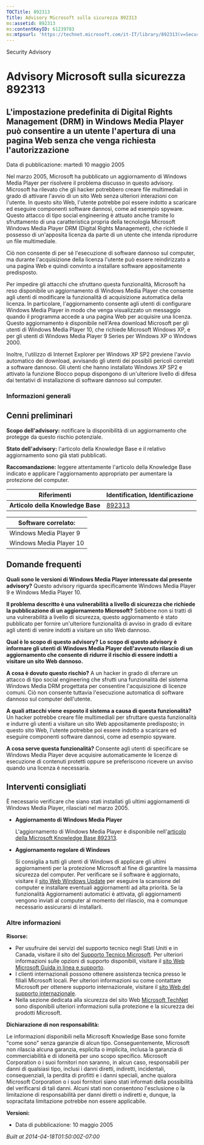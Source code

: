 ```yaml
---
TOCTitle: 892313
Title: Advisory Microsoft sulla sicurezza 892313
ms:assetid: 892313
ms:contentKeyID: 61239783
ms:mtpsurl: 'https://technet.microsoft.com/it-IT/library/892313(v=Security.10)'
---
```


Security Advisory

Advisory Microsoft sulla sicurezza 892313
=========================================

L'impostazione predefinita di Digital Rights Management (DRM) in Windows Media Player può consentire a un utente l'apertura di una pagina Web senza che venga richiesta l'autorizzazione
----------------------------------------------------------------------------------------------------------------------------------------------------------------------------------------

Data di pubblicazione: martedì 10 maggio 2005

Nel marzo 2005, Microsoft ha pubblicato un aggiornamento di Windows Media Player per risolvere il problema discusso in questo advisory. Microsoft ha rilevato che gli hacker potrebbero creare file multimediali in grado di attivare l'avvio di un sito Web senza ulteriori interazioni con l'utente. In questo sito Web, l'utente potrebbe poi essere indotto a scaricare ed eseguire componenti software dannosi, come ad esempio spyware. Questo attacco di tipo social engineering è attuato anche tramite lo sfruttamento di una caratteristica propria della tecnologia Microsoft Windows Media Player DRM (Digital Rights Management), che richiede il possesso di un'apposita licenza da parte di un utente che intenda riprodurre un file multimediale.

Ciò non consente di per sé l'esecuzione di software dannoso sul computer, ma durante l'acquisizione della licenza l'utente può essere reindirizzato a una pagina Web e quindi convinto a installare software appositamente predisposto.

Per impedire gli attacchi che sfruttano questa funzionalità, Microsoft ha reso disponibile un aggiornamento di Windows Media Player che consente agli utenti di modificare la funzionalità di acquisizione automatica della licenza. In particolare, l'aggiornamento consente agli utenti di configurare Windows Media Player in modo che venga visualizzato un messaggio quando il programma accede a una pagina Web per acquisire una licenza. Questo aggiornamento è disponibile nell'Area download Microsoft per gli utenti di Windows Media Player 10, che richiede Microsoft Windows XP, e per gli utenti di Windows Media Player 9 Series per Windows XP o Windows 2000.

Inoltre, l'utilizzo di Internet Explorer per Windows XP SP2 previene l'avvio automatico dei download, avvisando gli utenti dei possibili pericoli correlati a software dannoso. Gli utenti che hanno installato Windows XP SP2 e attivato la funzione Blocco popup dispongono di un'ulteriore livello di difesa dai tentativi di installazione di software dannoso sul computer.

### Informazioni generali

Cenni preliminari
-----------------

<span></span>
**Scopo dell'advisory:** notificare la disponibilità di un aggiornamento che protegge da questo rischio potenziale.

**Stato dell'advisory:** l'articolo della Knowledge Base e il relativo aggiornamento sono già stati pubblicati.

**Raccomandazione:** leggere attentamente l'articolo della Knowledge Base indicato e applicare l'aggiornamento appropriato per aumentare la protezione del computer.

| Riferimenti                       | Identification, Identificazione                  |
|-----------------------------------|--------------------------------------------------|
| **Articolo della Knowledge Base** | [892313](http://support.microsoft.com/kb/892313) |

| Software correlato:     |
|-------------------------|
| Windows Media Player 9  |
| Windows Media Player 10 |

Domande frequenti
-----------------

<span></span>
**Quali sono le versioni di Windows Media Player interessate dal presente advisory?**
Questo advisory riguarda specificamente Windows Media Player 9 e Windows Media Player 10.

**Il problema descritto è una vulnerabilità a livello di sicurezza che richiede la pubblicazione di un aggiornamento Microsoft?**
Sebbene non si tratti di una vulnerabilità a livello di sicurezza, questo aggiornamento è stato pubblicato per fornire un'ulteriore funzionalità di avviso in grado di evitare agli utenti di venire indotti a visitare un sito Web dannoso.

**Qual è lo scopo di questo advisory?**
**Lo scopo di questo advisory è informare gli utenti di Windows Media Player dell'avvenuto rilascio di un aggiornamento che consente di ridurre il rischio di essere indotti a visitare un sito Web dannoso.**

**A cosa è dovuto questo rischio?**
A un hacker in grado di sferrare un attacco di tipo social engineering che sfrutti una funzionalità del sistema Windows Media DRM progettata per consentire l'acquisizione di licenze comuni. Ciò non consente tuttavia l'esecuzione automatica di software dannoso sul computer dell'utente.

**A quali attacchi viene esposto il sistema a causa di questa funzionalità?**
Un hacker potrebbe creare file multimediali per sfruttare questa funzionalità e indurre gli utenti a visitare un sito Web appositamente predisposto; in questo sito Web, l'utente potrebbe poi essere indotto a scaricare ed eseguire componenti software dannosi, come ad esempio spyware.

**A cosa serve questa funzionalità?**
Consente agli utenti di specificare se Windows Media Player deve acquisire automaticamente le licenze di esecuzione di contenuti protetti oppure se preferiscono ricevere un avviso quando una licenza è necessaria.

Interventi consigliati
----------------------

<span></span>
È necessario verificare che siano stati installati gli ultimi aggiornamenti di Windows Media Player, rilasciati nel marzo 2005.

-   **Aggiornamento di Windows Media Player**

    L'aggiornamento di Windows Media Player è disponibile nell'[articolo della Microsoft Knowledge Base 892313](http://support.microsoft.com/kb/892313).

-   **Aggiornamento regolare di Windows**

    Si consiglia a tutti gli utenti di Windows di applicare gli ultimi aggiornamenti per la protezione Microsoft al fine di garantire la massima sicurezza del computer. Per verificare se il software è aggiornato, visitare il [sito Web Windows Update](http://windowsupdate.microsoft.com/) per eseguire la scansione del computer e installare eventuali aggiornamenti ad alta priorità. Se la funzionalità Aggiornamenti automatici è attivata, gli aggiornamenti vengono inviati al computer al momento del rilascio, ma è comunque necessario assicurarsi di installarli.

### Altre informazioni

**Risorse:**

-   Per usufruire dei servizi del supporto tecnico negli Stati Uniti e in Canada, visitare il sito del [Supporto Tecnico Microsoft](http://go.microsoft.com/fwlink/?linkid=21131). Per ulteriori informazioni sulle opzioni di supporto disponibili, visitare il [sito Web Microsoft Guida in linea e supporto](http://support.microsoft.com).
-   I clienti internazionali possono ottenere assistenza tecnica presso le filiali Microsoft locali. Per ulteriori informazioni su come contattare Microsoft per ottenere supporto internazionale, visitare il [sito Web del supporto internazionale](http://go.microsoft.com/fwlink/?linkid=21155).
-   Nella sezione dedicata alla sicurezza del sito Web [Microsoft TechNet](http://www.microsoft.com/italy/technet/security/default.mspx) sono disponibili ulteriori informazioni sulla protezione e la sicurezza dei prodotti Microsoft.

**Dichiarazione di non responsabilità:**

Le informazioni disponibili nella Microsoft Knowledge Base sono fornite "come sono" senza garanzie di alcun tipo. Conseguentemente, Microsoft non rilascia alcuna garanzia, esplicita o implicita, inclusa la garanzia di commerciabilità e di idoneità per uno scopo specifico. Microsoft Corporation o i suoi fornitori non saranno, in alcun caso, responsabili per danni di qualsiasi tipo, inclusi i danni diretti, indiretti, incidentali, consequenziali, la perdita di profitti e i danni speciali, anche qualora Microsoft Corporation o i suoi fornitori siano stati informati della possibilità del verificarsi di tali danni. Alcuni stati non consentono l'esclusione o la limitazione di responsabilità per danni diretti o indiretti e, dunque, la sopracitata limitazione potrebbe non essere applicabile.

**Versioni:**

-   Data di pubblicazione: 10 maggio 2005

*Built at 2014-04-18T01:50:00Z-07:00*
